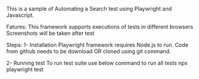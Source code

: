 This is a sample of Automating a Search test using Playwright and Javascript.

Fatures:
This framework supports executions of tests in different browsers
Screenshots will be taken after test

Steps:
1- Installation
Playwright framework requires Node.js to run.
Code from github needs to be download OR cloned using git command.

2- Running test
To run test suite use below command to run all tests
    npx playwright test

